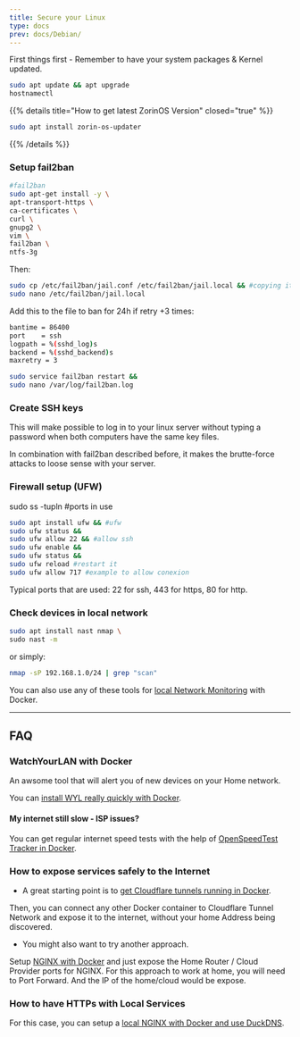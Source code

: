 ```yaml
---
title: Secure your Linux
type: docs
prev: docs/Debian/
---
```


First things first - Remember to have your system packages & Kernel updated.

```sh
sudo apt update && apt upgrade
hostnamectl
```

{{% details title="How to get latest ZorinOS Version" closed="true" %}}

```sh
sudo apt install zorin-os-updater
```

{{% /details %}}

### Setup fail2ban

```sh
#fail2ban
sudo apt-get install -y \
apt-transport-https \
ca-certificates \
curl \
gnupg2 \
vim \
fail2ban \
ntfs-3g
```

Then:


```sh
sudo cp /etc/fail2ban/jail.conf /etc/fail2ban/jail.local && #copying it to edit
sudo nano /etc/fail2ban/jail.local
```

Add this to the file to ban for 24h if retry +3 times:


```sh
bantime = 86400
port    = ssh
logpath = %(sshd_log)s
backend = %(sshd_backend)s
maxretry = 3
```

```sh
sudo service fail2ban restart &&
sudo nano /var/log/fail2ban.log
```

### Create SSH keys

This will make possible to log in to your linux server without typing a password when both computers have the same key files.

In combination with fail2ban described before, it makes the brutte-force attacks to loose sense with your server.

### Firewall setup (UFW)

sudo ss -tupln #ports in use


```sh
sudo apt install ufw && #ufw
sudo ufw status &&
sudo ufw allow 22 && #allow ssh
sudo ufw enable &&
sudo ufw status &&
sudo ufw reload #restart it
sudo ufw allow 717 #example to allow conexion
```

Typical ports that are used: 22 for ssh, 443 for https, 80 for http.

### Check devices in local network

```sh
sudo apt install nast nmap \
sudo nast -m
```

or simply:


```sh
nmap -sP 192.168.1.0/24 | grep "scan"
```

You can also use any of these tools for [local Network Monitoring](https://jalcocert.github.io/RPi/posts/selfh-internet-better/#pi-alert) with Docker.

---

## FAQ

### WatchYourLAN with Docker

An awsome tool that will alert you of new devices on your Home network.

You can [install WYL really quickly with Docker](https://fossengineer.com/selfhosting-WatchYourLAN-docker/).

#### My internet still slow - ISP issues?

You can get regular internet speed tests with the help of [OpenSpeedTest Tracker in Docker](https://fossengineer.com/selfhosting-internet-speed-tracker-with-docker/).

### How to expose services safely to the Internet

* A great starting point is to [get Cloudflare tunnels running in Docker](https://fossengineer.com/selfhosting-cloudflared-tunnel-docker/).

Then, you can connect any other Docker container to Cloudflare Tunnel Network and expose it to the internet, without your home Address being discovered.

* You might also want to try another approach.

Setup [NGINX with Docker](https://fossengineer.com/selfhosting-nginx-proxy-manager-docker/) and just expose the Home Router / Cloud Provider ports for NGINX. For this approach to work at home, you will need to Port Forward. And the IP of the home/cloud would be expose.

### How to have HTTPs with Local Services

For this case, you can setup a [local NGINX with Docker and use DuckDNS](https://fossengineer.com/selfhosting-nginx-proxy-manager-docker/#https-locally-nginx--duckdns).